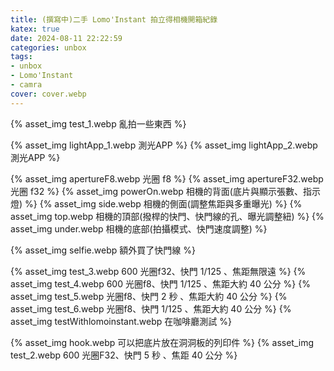 ```yaml
---
title: (撰寫中)二手 Lomo'Instant 拍立得相機開箱紀錄
katex: true
date: 2024-08-11 22:22:59
categories: unbox
tags: 
- unbox
- Lomo'Instant
- camra
cover: cover.webp
---
```



{% asset_img  test_1.webp 亂拍一些東西 %}

{% asset_img  lightApp_1.webp 測光APP %}
{% asset_img  lightApp_2.webp 測光APP %}

{% asset_img  apertureF8.webp 光圈 f8 %}
{% asset_img  apertureF32.webp 光圈 f32 %}
{% asset_img  powerOn.webp 相機的背面(底片與顯示張數、指示燈) %}
{% asset_img  side.webp 相機的側面(調整焦距與多重曝光) %}
{% asset_img  top.webp 相機的頂部(撥桿的快門、快門線的孔、曝光調整紐) %}
{% asset_img  under.webp 相機的底部(拍攝模式、快門速度調整) %}

{% asset_img  selfie.webp 額外買了快門線 %}

{% asset_img  test_3.webp 600 光圈f32、快門 1/125 、焦距無限遠 %}
{% asset_img  test_4.webp 600 光圈f8、快門 1/125 、焦距大約 40 公分 %}
{% asset_img  test_5.webp 光圈f8、快門 2 秒 、焦距大約 40 公分 %}
{% asset_img  test_6.webp 光圈f8、快門 1/125 、焦距大約 40 公分 %}
{% asset_img  testWithlomoinstant.webp 在咖啡廳測試 %}

{% asset_img  hook.webp 可以把底片放在洞洞板的列印件 %}
{% asset_img  test_2.webp 600 光圈F32、快門 5 秒 、焦距 40 公分 %}